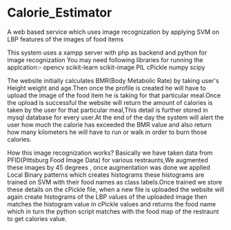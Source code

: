 
# Calorie_Estimator
A web based service which uses image recognization by applying SVM on LBP features of the images of food items

This system uses a xampp server with php as backend and python for image recognization
You may need following libraries for running the applcation:-
opencv
scikit-learn
scikit-image
PIL
cPickle
numpy
scipy

The website initially calculates BMR(Body Metabolic Rate) by taking user's Height weight and age.Then once the profile is 
created he will have to upload the image of the food item he is taking for that particular meal.Once the upload is successful
the website will return the amount of calories is taken by the user for that particular meal,This detail is further stored in 
mysql database for every user.At the end of the day the system will alert the user how much the calorie has exceeded the BMR 
value and also return how many kilometers he will have to run or walk in order to burn those calories.

How this image recognization works?
Basically we have taken data from PFID(Pittsburg Food Image Data) for various restraunts,We augmented these images by 45 degrees
, once augmentation was done we applied Local Binary patterns which creates histograms these histograms are trained on SVM with 
their food names as class labels.Once trained we store these details on the cPickle file, when a new file is uploaded the website 
will again create histograms of the LBP values of the uploaded image then matches the histogram value in cPickle values and returns 
the food name which in turn the python script matches with the food map of the restraunt to get calories value. 
